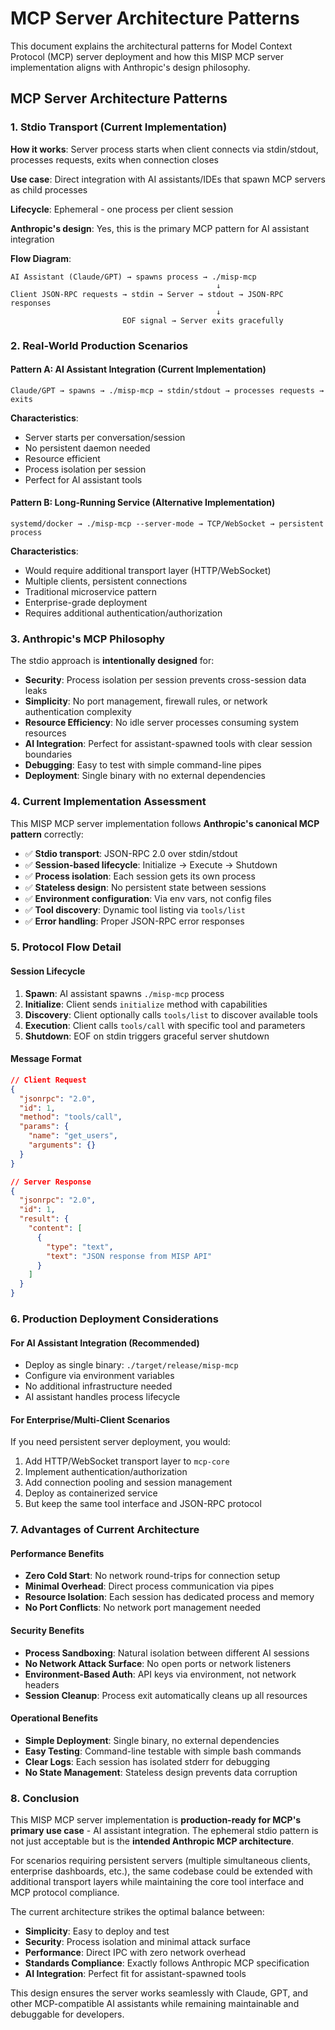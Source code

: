 # MCP Server Architecture Patterns

This document explains the architectural patterns for Model Context Protocol (MCP) server deployment and how this MISP MCP server implementation aligns with Anthropic's design philosophy.

## MCP Server Architecture Patterns

### 1. Stdio Transport (Current Implementation)

**How it works**: Server process starts when client connects via stdin/stdout, processes requests, exits when connection closes

**Use case**: Direct integration with AI assistants/IDEs that spawn MCP servers as child processes

**Lifecycle**: Ephemeral - one process per client session

**Anthropic's design**: Yes, this is the primary MCP pattern for AI assistant integration

**Flow Diagram**:
```
AI Assistant (Claude/GPT) → spawns process → ./misp-mcp
                                              ↓
Client JSON-RPC requests → stdin → Server → stdout → JSON-RPC responses
                                              ↓
                         EOF signal → Server exits gracefully
```

### 2. Real-World Production Scenarios

#### Pattern A: AI Assistant Integration (Current Implementation)
```
Claude/GPT → spawns → ./misp-mcp → stdin/stdout → processes requests → exits
```

**Characteristics**:
- Server starts per conversation/session
- No persistent daemon needed
- Resource efficient
- Process isolation per session
- Perfect for AI assistant tools

#### Pattern B: Long-Running Service (Alternative Implementation)
```
systemd/docker → ./misp-mcp --server-mode → TCP/WebSocket → persistent process
```

**Characteristics**:
- Would require additional transport layer (HTTP/WebSocket)
- Multiple clients, persistent connections
- Traditional microservice pattern
- Enterprise-grade deployment
- Requires additional authentication/authorization

### 3. Anthropic's MCP Philosophy

The stdio approach is **intentionally designed** for:

- **Security**: Process isolation per session prevents cross-session data leaks
- **Simplicity**: No port management, firewall rules, or network authentication complexity
- **Resource Efficiency**: No idle server processes consuming system resources
- **AI Integration**: Perfect for assistant-spawned tools with clear session boundaries
- **Debugging**: Easy to test with simple command-line pipes
- **Deployment**: Single binary with no external dependencies

### 4. Current Implementation Assessment

This MISP MCP server implementation follows **Anthropic's canonical MCP pattern** correctly:

- ✅ **Stdio transport**: JSON-RPC 2.0 over stdin/stdout
- ✅ **Session-based lifecycle**: Initialize → Execute → Shutdown
- ✅ **Process isolation**: Each session gets its own process
- ✅ **Stateless design**: No persistent state between sessions
- ✅ **Environment configuration**: Via env vars, not config files
- ✅ **Tool discovery**: Dynamic tool listing via `tools/list`
- ✅ **Error handling**: Proper JSON-RPC error responses

### 5. Protocol Flow Detail

#### Session Lifecycle
1. **Spawn**: AI assistant spawns `./misp-mcp` process
2. **Initialize**: Client sends `initialize` method with capabilities
3. **Discovery**: Client optionally calls `tools/list` to discover available tools
4. **Execution**: Client calls `tools/call` with specific tool and parameters
5. **Shutdown**: EOF on stdin triggers graceful server shutdown

#### Message Format
```json
// Client Request
{
  "jsonrpc": "2.0",
  "id": 1,
  "method": "tools/call",
  "params": {
    "name": "get_users",
    "arguments": {}
  }
}

// Server Response
{
  "jsonrpc": "2.0",
  "id": 1,
  "result": {
    "content": [
      {
        "type": "text",
        "text": "JSON response from MISP API"
      }
    ]
  }
}
```

### 6. Production Deployment Considerations

#### For AI Assistant Integration (Recommended)
- Deploy as single binary: `./target/release/misp-mcp`
- Configure via environment variables
- No additional infrastructure needed
- AI assistant handles process lifecycle

#### For Enterprise/Multi-Client Scenarios
If you need persistent server deployment, you would:
1. Add HTTP/WebSocket transport layer to `mcp-core`
2. Implement authentication/authorization
3. Add connection pooling and session management
4. Deploy as containerized service
5. But keep the same tool interface and JSON-RPC protocol

### 7. Advantages of Current Architecture

#### Performance Benefits
- **Zero Cold Start**: No network round-trips for connection setup
- **Minimal Overhead**: Direct process communication via pipes
- **Resource Isolation**: Each session has dedicated process and memory
- **No Port Conflicts**: No network port management needed

#### Security Benefits
- **Process Sandboxing**: Natural isolation between different AI sessions
- **No Network Attack Surface**: No open ports or network listeners
- **Environment-Based Auth**: API keys via environment, not network headers
- **Session Cleanup**: Process exit automatically cleans up all resources

#### Operational Benefits
- **Simple Deployment**: Single binary, no external dependencies
- **Easy Testing**: Command-line testable with simple bash commands
- **Clear Logs**: Each session has isolated stderr for debugging
- **No State Management**: Stateless design prevents data corruption

### 8. Conclusion

This MISP MCP server implementation is **production-ready for MCP's primary use case** - AI assistant integration. The ephemeral stdio pattern is not just acceptable but is the **intended Anthropic MCP architecture**.

For scenarios requiring persistent servers (multiple simultaneous clients, enterprise dashboards, etc.), the same codebase could be extended with additional transport layers while maintaining the core tool interface and MCP protocol compliance.

The current architecture strikes the optimal balance between:
- **Simplicity**: Easy to deploy and test
- **Security**: Process isolation and minimal attack surface  
- **Performance**: Direct IPC with zero network overhead
- **Standards Compliance**: Exactly follows Anthropic MCP specification
- **AI Integration**: Perfect fit for assistant-spawned tools

This design ensures the server works seamlessly with Claude, GPT, and other MCP-compatible AI assistants while remaining maintainable and debuggable for developers.
